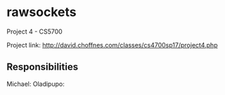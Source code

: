 # rawsockets
Project 4 - CS5700

Project link: http://david.choffnes.com/classes/cs4700sp17/project4.php

Responsibilities
----------------------
Michael:
Oladipupo:
